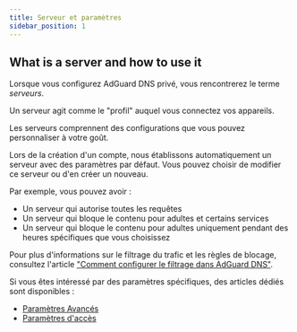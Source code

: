 ```yaml
---
title: Serveur et paramètres
sidebar_position: 1
---
```


## What is a server and how to use it

Lorsque vous configurez AdGuard DNS privé, vous rencontrerez le terme _serveurs_.

Un serveur agit comme le "profil" auquel vous connectez vos appareils.

Les serveurs comprennent des configurations que vous pouvez personnaliser à votre goût.

Lors de la création d'un compte, nous établissons automatiquement un serveur avec des paramètres par défaut. Vous pouvez choisir de modifier ce serveur ou d'en créer un nouveau.

Par exemple, vous pouvez avoir :

- Un serveur qui autorise toutes les requêtes
- Un serveur qui bloque le contenu pour adultes et certains services
- Un serveur qui bloque le contenu pour adultes uniquement pendant des heures spécifiques que vous choisissez

Pour plus d'informations sur le filtrage du trafic et les règles de blocage, consultez l'article ["Comment configurer le filtrage dans AdGuard DNS"](/private-dns/setting-up-filtering/blocklists.md).

Si vous êtes intéressé par des paramètres spécifiques, des articles dédiés sont disponibles :

- [Paramètres Avancés](/private-dns/server-and-settings/advanced.md)
- [Paramètres d'accès](/private-dns/server-and-settings/access.md)
